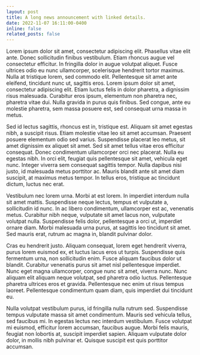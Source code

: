 ```yaml
---
layout: post
title: A long news announcement with linked details.
date: 2022-11-07 16:11:00-0400
inline: false
related_posts: false
---
```


Lorem ipsum dolor sit amet, consectetur adipiscing elit. Phasellus vitae elit ante. Donec sollicitudin finibus vestibulum. Etiam rhoncus augue vel consectetur efficitur. In fringilla dolor in augue volutpat aliquet. Fusce ultrices odio eu nunc ullamcorper, scelerisque hendrerit tortor maximus. Nulla at tristique lorem, sed commodo elit. Pellentesque sit amet ante eleifend, tincidunt nunc ut, sagittis eros. Lorem ipsum dolor sit amet, consectetur adipiscing elit. Etiam luctus felis in dolor pharetra, a dignissim risus malesuada. Curabitur eros ipsum, elementum non pharetra nec, pharetra vitae dui. Nulla gravida in purus quis finibus. Sed congue, ante eu molestie pharetra, sem massa posuere est, sed consequat urna massa in metus.

Sed id lectus sagittis, rhoncus est in, tristique est. Aliquam sit amet egestas nibh, a suscipit risus. Etiam molestie vitae leo sit amet accumsan. Praesent posuere elementum odio sed varius. Suspendisse placerat leo metus, sit amet dignissim ex aliquet sit amet. Sed sit amet tellus vitae eros efficitur consequat. Donec condimentum ullamcorper orci nec placerat. Nulla eu egestas nibh. In orci elit, feugiat quis pellentesque sit amet, vehicula eget nunc. Integer viverra sem consequat sagittis tempor. Nulla dapibus nisi justo, id malesuada metus porttitor ac. Mauris blandit ante sit amet diam suscipit, at maximus metus tempor. In tellus eros, tristique ac tincidunt dictum, luctus nec erat.

Vestibulum nec lorem urna. Morbi at est lorem. In imperdiet interdum nulla sit amet mattis. Suspendisse neque lectus, tempus et vulputate a, sollicitudin id nunc. In ac libero condimentum, ullamcorper est ac, venenatis metus. Curabitur nibh neque, vulputate sit amet lacus non, vulputate volutpat nulla. Suspendisse felis dolor, pellentesque a orci ut, imperdiet ornare diam. Morbi malesuada urna purus, at sagittis leo tincidunt sit amet. Sed mauris erat, rutrum ac magna in, blandit pulvinar dolor.

Cras eu hendrerit justo. Aliquam consequat, lorem eget hendrerit viverra, purus lorem euismod ex, et luctus lacus eros ut turpis. Suspendisse quis fermentum urna, non sollicitudin enim. Fusce aliquam faucibus dolor ut blandit. Curabitur venenatis purus sit amet nisl pellentesque imperdiet. Nunc eget magna ullamcorper, congue nunc sit amet, viverra nunc. Nunc aliquam elit aliquam neque volutpat, sed pharetra odio luctus. Pellentesque pharetra ultrices eros et gravida. Pellentesque nec enim ut risus tempus laoreet. Pellentesque condimentum quam diam, quis imperdiet dui tincidunt eu.

Nulla volutpat vestibulum purus, id fringilla nulla rutrum sed. Suspendisse tempus vulputate massa sit amet condimentum. Mauris sed vehicula tellus, sed faucibus mi. In egestas lectus nec interdum vestibulum. Fusce volutpat mi euismod, efficitur lorem accumsan, faucibus augue. Morbi felis mauris, feugiat non lobortis at, suscipit imperdiet sapien. Aliquam vulputate dolor dolor, in mollis nibh pulvinar et. Quisque suscipit est quis porttitor accumsan.